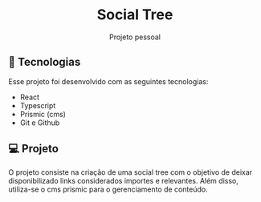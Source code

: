<h1 align="center"> Social Tree </h1>

<p align="center">
Projeto pessoal
</p>

## 🚀 Tecnologias

Esse projeto foi desenvolvido com as seguintes tecnologias:

- React
- Typescript
- Prismic (cms)
- Git e Github

## 💻 Projeto

O projeto consiste na criação de uma social tree com o objetivo de deixar disponibilizado links considerados importes e relevantes. Além disso, utiliza-se o cms prismic para o gerenciamento de conteúdo.
